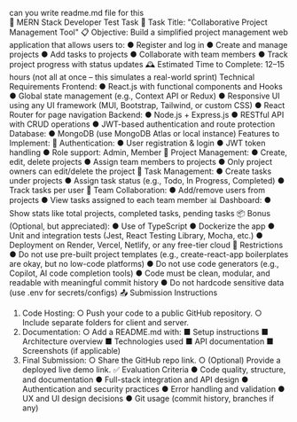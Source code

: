can you write readme.md file 
for this  
🔧 MERN Stack Developer Test Task
🧪 Task Title: "Collaborative Project Management Tool"
📋 Objective:
Build a simplified project management web application that allows users to:
● Register and log in
● Create and manage projects
● Add tasks to projects
● Collaborate with team members
● Track project progress with status updates
🕰 Estimated Time to Complete:
12–15 hours (not all at once – this simulates a real-world sprint)
 Technical Requirements
Frontend:
● React.js with functional components and Hooks
● Global state management (e.g., Context API or Redux)
● Responsive UI using any UI framework (MUI, Bootstrap, Tailwind, or custom CSS)
● React Router for page navigation
Backend:
● Node.js + Express.js
● RESTful API with CRUD operations
● JWT-based authentication and route protection
Database:
● MongoDB (use MongoDB Atlas or local instance)
Features to Implement:
🔐 Authentication:
● User registration & login
● JWT token handling
● Role support: Admin, Member
📁 Project Management:
● Create, edit, delete projects
● Assign team members to projects
● Only project owners can edit/delete the project
📝 Task Management:
● Create tasks under projects
● Assign task status (e.g., Todo, In Progress, Completed)
● Track tasks per user
👥 Team Collaboration:
● Add/remove users from projects
● View tasks assigned to each team member
📊 Dashboard:
● Show stats like total projects, completed tasks, pending tasks
📦 Bonus (Optional, but appreciated):
● Use of TypeScript
● Dockerize the app
● Unit and integration tests (Jest, React Testing Library, Mocha, etc.)
● Deployment on Render, Vercel, Netlify, or any free-tier cloud
🚫 Restrictions
● Do not use pre-built project templates (e.g., create-react-app boilerplates are okay,
but no low-code platforms)
● Do not use code generators (e.g., Copilot, AI code completion tools)
● Code must be clean, modular, and readable with meaningful commit history
● Do not hardcode sensitive data (use .env for secrets/configs)
📤 Submission Instructions
1. Code Hosting:
○ Push your code to a public GitHub repository.
○ Include separate folders for client and server.
2. Documentation:
○ Add a README.md with:
■ Setup instructions
■ Architecture overview
■ Technologies used
■ API documentation
■ Screenshots (if applicable)
3. Final Submission:
○ Share the GitHub repo link.
○ (Optional) Provide a deployed live demo link.
✅ Evaluation Criteria
● Code quality, structure, and documentation
● Full-stack integration and API design
● Authentication and security practices
● Error handling and validation
● UX and UI design decisions
● Git usage (commit history, branches if any)
